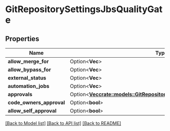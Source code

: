 # GitRepositorySettingsJbsQualityGate

## Properties

Name | Type | Description | Notes
------------ | ------------- | ------------- | -------------
**allow_merge_for** | Option<**Vec<String>**> |  | [optional]
**allow_bypass_for** | Option<**Vec<String>**> |  | [optional]
**external_status** | Option<**Vec<String>**> |  | [optional]
**automation_jobs** | Option<**Vec<String>**> |  | [optional]
**approvals** | Option<[**Vec<crate::models::GitRepositorySettingsJbsQualityGateApproval>**](GitRepositorySettingsJbsQualityGateApproval.md)> |  | [optional]
**code_owners_approval** | Option<**bool**> |  | [optional]
**allow_self_approval** | Option<**bool**> |  | [optional]

[[Back to Model list]](../README.md#documentation-for-models) [[Back to API list]](../README.md#documentation-for-api-endpoints) [[Back to README]](../README.md)


